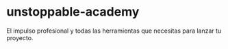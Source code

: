 # unstoppable-academy
El impulso profesional y todas las herramientas que necesitas para lanzar tu proyecto.
